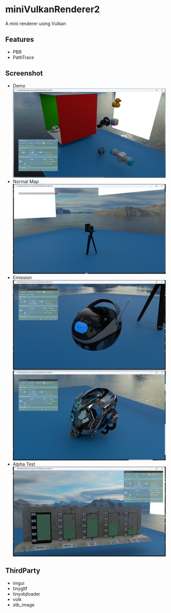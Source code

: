 # miniVulkanRenderer2
 A mini renderer using Vulkan
 ## Features
 * PBR
 * PathTrace
 ## Screenshot
* Demo
![demo](assets/screenshot/sceneDemo.png)
* Normal Map 
![Noraml Map](assets/screenshot/normalMap.png)
* Emission 
![Emission](assets/screenshot/emssion.png)
![Emission1](assets/screenshot/emssion1.png)
* Alpha Test
![Alpha Test](assets/screenshot/alphaTest.png)
## ThirdParty
* imgui
* tinygltf
* tinyobjloader
* volk
* stb_image
